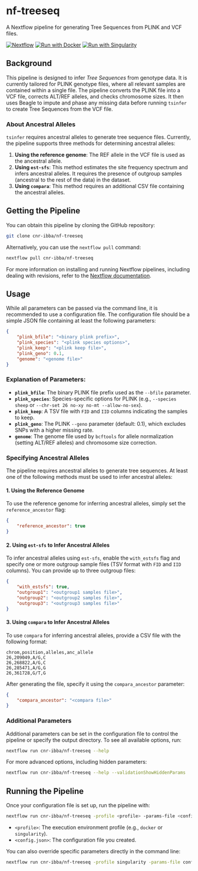 
# nf-treeseq

A Nextflow pipeline for generating Tree Sequences from PLINK and VCF files.

[![Nextflow](https://img.shields.io/badge/nextflow%20DSL2-%E2%89%A523.04.0-23aa62.svg)](https://www.nextflow.io/)
[![Run with Docker](https://img.shields.io/badge/run%20with-docker-0db7ed?labelColor=000000&logo=docker)](https://www.docker.com/)
[![Run with Singularity](https://img.shields.io/badge/run%20with-singularity-1d355c.svg?labelColor=000000)](https://sylabs.io/docs/)

## Background

This pipeline is designed to infer *Tree Sequences* from genotype data. It is currently tailored for PLINK genotype files, where all relevant samples are contained within a single file. The pipeline converts the PLINK file into a VCF file, corrects ALT/REF alleles, and checks chromosome sizes. It then uses Beagle to impute and phase any missing data before running `tsinfer` to create Tree Sequences from the VCF file.

### About Ancestral Alleles

`tsinfer` requires ancestral alleles to generate tree sequence files. Currently, the pipeline supports three methods for determining ancestral alleles:

1. **Using the reference genome**: The REF allele in the VCF file is used as the ancestral allele.
2. **Using `est-sfs`**: This method estimates the site frequency spectrum and infers ancestral alleles. It requires the presence of outgroup samples (ancestral to the rest of the data) in the dataset.
3. **Using `compara`**: This method requires an additional CSV file containing the ancestral alleles.

## Getting the Pipeline

You can obtain this pipeline by cloning the GitHub repository:

```bash
git clone cnr-ibba/nf-treeseq
```

Alternatively, you can use the `nextflow pull` command:

```bash
nextflow pull cnr-ibba/nf-treeseq
```

For more information on installing and running Nextflow pipelines, including dealing with revisions, refer to the [Nextflow documentation](https://www.nextflow.io/docs/latest/index.html).

## Usage

While all parameters can be passed via the command line, it is recommended to use a configuration file. The configuration file should be a simple JSON file containing at least the following parameters:

```json
{
    "plink_bfile": "<binary plink prefix>",
    "plink_species": "<plink species options>",
    "plink_keep": "<plink keep file>",
    "plink_geno": 0.1,
    "genome": "<genome file>"
}
```

### Explanation of Parameters:

- **`plink_bfile`**: The binary PLINK file prefix used as the `--bfile` parameter.
- **`plink_species`**: Species-specific options for PLINK (e.g., `--species sheep` or `--chr-set 26 no-xy no-mt --allow-no-sex`).
- **`plink_keep`**: A TSV file with `FID` and `IID` columns indicating the samples to keep.
- **`plink_geno`**: The PLINK `--geno` parameter (default: 0.1), which excludes SNPs with a higher missing rate.
- **`genome`**: The genome file used by `bcftools` for allele normalization (setting ALT/REF alleles) and chromosome size correction.

### Specifying Ancestral Alleles

The pipeline requires ancestral alleles to generate tree sequences. At least one of the following methods must be used to infer ancestral alleles:

#### 1. Using the Reference Genome

To use the reference genome for inferring ancestral alleles, simply set the `reference_ancestor` flag:

```json
{
    "reference_ancestor": true
}
```

#### 2. Using `est-sfs` to Infer Ancestral Alleles

To infer ancestral alleles using `est-sfs`, enable the `with_estsfs` flag and specify one or more outgroup sample files (TSV format with `FID` and `IID` columns). You can provide up to three outgroup files:

```json
{
    "with_estsfs": true,
    "outgroup1": "<outgroup1 samples file>",
    "outgroup2": "<outgroup2 samples file>",
    "outgroup3": "<outgroup3 samples file>"
}
```

#### 3. Using `compara` to Infer Ancestral Alleles

To use `compara` for inferring ancestral alleles, provide a CSV file with the following format:

```csv
chrom,position,alleles,anc_allele
26,209049,A/G,C
26,268822,A/G,C
26,285471,A/G,G
26,361728,G/T,G
```

After generating the file, specify it using the `compara_ancestor` parameter:

```json
{
    "compara_ancestor": "<compara file>"
}
```

### Additional Parameters

Additional parameters can be set in the configuration file to control the pipeline or specify the output directory. To see all available options, run:

```bash
nextflow run cnr-ibba/nf-treeseq --help
```

For more advanced options, including hidden parameters:

```bash
nextflow run cnr-ibba/nf-treeseq --help --validationShowHiddenParams
```

## Running the Pipeline

Once your configuration file is set up, run the pipeline with:

```bash
nextflow run cnr-ibba/nf-treeseq -profile <profile> -params-file <config.json>
```

- `<profile>`: The execution environment profile (e.g., `docker` or `singularity`).
- `<config.json>`: The configuration file you created.

You can also override specific parameters directly in the command line:

```bash
nextflow run cnr-ibba/nf-treeseq -profile singularity -params-file config.json --plink_geno 0.2
```
